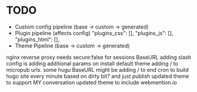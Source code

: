 # TODO
- Custom config pipeline (base -> custom -> generated)
- Plugin pipeline (affects config) 
		"plugins_css": [],
		"plugins_js": [],
		"plugins_html": [],
- Theme Pipeline (base -> custom -> generated)


nginx reverse proxy needs secure:false for sessions
BaseURL adding slash
config is adding additional params on install
default theme adding / to micropub urls. some hugu BaseURL might be adding / to end
cron to build hugo site every minute based on dirty bit? and just publish
updated theme to support MY conversation
updated theme to include webmention.io